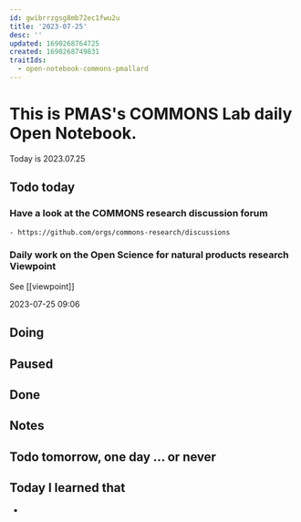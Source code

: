 ```yaml
---
id: gwibrrzgsg8mb72ec1fwu2u
title: '2023-07-25'
desc: ''
updated: 1690268764725
created: 1690268749831
traitIds:
  - open-notebook-commons-pmallard
---
```


# This is PMAS's COMMONS Lab daily Open Notebook.

Today is 2023.07.25

## Todo today

### Have a look at the COMMONS research discussion forum
    - https://github.com/orgs/commons-research/discussions

### Daily work on the Open Science for natural products research Viewpoint

See [[viewpoint]]

2023-07-25 09:06




###
###

## Doing

## Paused

## Done

## Notes

## Todo tomorrow, one day ... or never 


###
###


## Today I learned that

- 